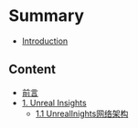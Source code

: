﻿# Summary

* [Introduction](Introduction.md)

## Content
* [前言](foreword.md)
* [1. Unreal Insights](unreal_insights/unreal_insights.md)
    * [1.1 UnrealInights网络架构](unreal_insights/unreal_insights_network_architecture.md)